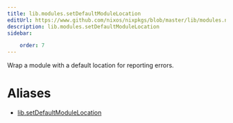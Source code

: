 ```yaml
---
title: lib.modules.setDefaultModuleLocation
editUrl: https://www.github.com/nixos/nixpkgs/blob/master/lib/modules.nix#L451C30
description: lib.modules.setDefaultModuleLocation
sidebar:

    order: 7
---
```


Wrap a module with a default location for reporting errors.


# Aliases

- [lib.setDefaultModuleLocation](./reference/lib/lib-setDefaultModuleLocation)


